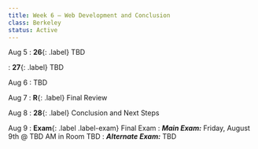 ```yaml
---
title: Week 6 — Web Development and Conclusion
class: Berkeley
status: Active
---
```


Aug 5
: **26**{: .label} TBD
  <!-- : [Slides]() &#8226; [Code](https://datahub.berkeley.edu/hub/user-redirect/git-pull?repo=https%3A%2F%2Fgithub.com%2Fdata-6-berkeley%2Fmaterials-su24&branch=main&urlpath=tree%2Fmaterials-su24%2Flectures%2Flec24%2Flec24.ipynb) -->
: **27**{: .label} TBD

Aug 6
: TBD

Aug 7
: **R**{: .label} Final Review
  
Aug 8
: **28**{: .label} Conclusion and Next Steps

Aug 9
: **Exam**{: .label .label-exam} Final Exam
  : ***Main Exam:*** Friday, August 9th @ TBD AM in Room TBD
  : ***Alternate Exam:*** TBD

